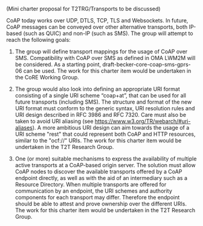 (Mini charter proposal for T2TRG/Transports to be discussed)

CoAP today works over UDP, DTLS, TCP, TLS and Websockets. In future, CoAP messages can be conveyed over other alternative transports, both IP-based (such as QUIC) and non-IP (such as SMS). The group will attempt to reach the following goals:

1. The group will define transport mappings for the usage of CoAP over SMS. Compatibility with CoAP over SMS as defined in OMA LWM2M will be considered. As a starting point, draft-becker-core-coap-sms-gprs-06 can be used. The work for this charter item would be undertaken in the CoRE Working Group.

2. The group would also look into defining an appropriate URI format consisting of a single URI scheme “coap+at”, that can be used for all future transports (including SMS). The structure and format of the new URI format must conform to the generic syntax, URI resolution rules and URI design described in RFC 3986 and RFC 7320. Care must also be taken to avoid URI aliasing (see https://www.w3.org/TR/webarch/#uri-aliases). A more ambitious URI design can aim towards the usage of a URI scheme "rest" that could represent both CoAP and HTTP resources, similar to the "ocf://" URIs. The work for this charter item would be undertaken in the T2T Research Group.

3. One (or more) suitable mechanisms to express the availability of multiple active transports at a CoAP-based origin server. The solution must allow CoAP nodes to discover the available transports offered by a CoAP endpoint directly, as well as with the aid of an intermediary such as a Resource Directory. When multiple transports are offered for communication by an endpoint, the URI schemes and authority components for each transport may differ. Therefore the endpoint should be able to attest and prove ownership over the different URIs. The work for this charter item would be undertaken in the T2T Research Group.
